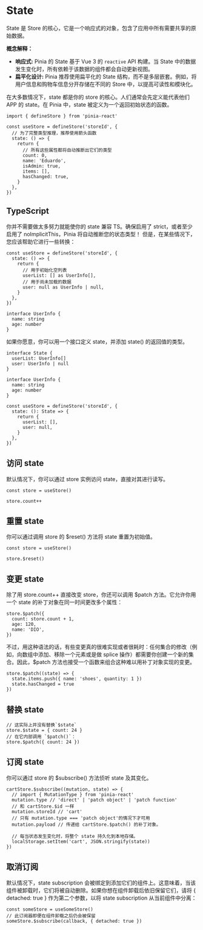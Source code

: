 # State

State 是 Store 的核心，它是一个响应式的对象，包含了应用中所有需要共享的原始数据。

**概念解释：**

* **响应式:** Pinia 的 State 基于 Vue 3 的 `reactive` API 构建。当 State 中的数据发生变化时，所有依赖于该数据的组件都会自动更新视图。
* **扁平化设计:** Pinia 推荐使用扁平化的 State 结构，而不是多层嵌套。例如，将用户信息和购物车信息分开存储在不同的 Store 中，以提高可读性和模块化。

在大多数情况下，state 都是你的 store 的核心。人们通常会先定义能代表他们 APP 的 state。在 Pinia 中，state 被定义为一个返回初始状态的函数。

```tsx
import { defineStore } from 'pinia-react'

const useStore = defineStore('storeId', {
  // 为了完整类型推理，推荐使用箭头函数
  state: () => {
    return {
      // 所有这些属性都将自动推断出它们的类型
      count: 0,
      name: 'Eduardo',
      isAdmin: true,
      items: [],
      hasChanged: true,
    }
  },
})
```


## TypeScript

你并不需要做太多努力就能使你的 state 兼容 TS。确保启用了 strict，或者至少启用了 noImplicitThis，Pinia 将自动推断您的状态类型！ 但是，在某些情况下，您应该帮助它进行一些转换：

```tsx
const useStore = defineStore('storeId', {
  state: () => {
    return {
      // 用于初始化空列表
      userList: [] as UserInfo[],
      // 用于尚未加载的数据
      user: null as UserInfo | null,
    }
  },
})

interface UserInfo {
  name: string
  age: number
}
```

如果你愿意，你可以用一个接口定义 state，并添加 state() 的返回值的类型。

```tsx
interface State {
  userList: UserInfo[]
  user: UserInfo | null
}

interface UserInfo {
  name: string
  age: number
}

const useStore = defineStore('storeId', {
  state: (): State => {
    return {
      userList: [],
      user: null,
    }
  },
})
```


## 访问 state
默认情况下，你可以通过 store 实例访问 state，直接对其进行读写。

```tsx
const store = useStore()

store.count++
```

## 重置 state

你可以通过调用 store 的 $reset() 方法将 state 重置为初始值。

```tsx
const store = useStore()

store.$reset()
```

## 变更 state

除了用 store.count++ 直接改变 store，你还可以调用 $patch 方法。它允许你用一个 state 的补丁对象在同一时间更改多个属性：

```tsx
store.$patch({
  count: store.count + 1,
  age: 120,
  name: 'DIO',
})
```

不过，用这种语法的话，有些变更真的很难实现或者很耗时：任何集合的修改（例如，向数组中添加、移除一个元素或是做 splice 操作）都需要你创建一个新的集合。因此，$patch 方法也接受一个函数来组合这种难以用补丁对象实现的变更。

```tsx
store.$patch((state) => {
  state.items.push({ name: 'shoes', quantity: 1 })
  state.hasChanged = true
})
```


## 替换 state

```tsx
// 这实际上并没有替换`$state`
store.$state = { count: 24 }
// 在它内部调用 `$patch()`：
store.$patch({ count: 24 })
```

## 订阅 state

你可以通过 store 的 $subscribe() 方法侦听 state 及其变化。

```tsx
cartStore.$subscribe((mutation, state) => {
  // import { MutationType } from 'pinia-react'
  mutation.type // 'direct' | 'patch object' | 'patch function'
  // 和 cartStore.$id 一样
  mutation.storeId // 'cart'
  // 只有 mutation.type === 'patch object'的情况下才可用
  mutation.payload // 传递给 cartStore.$patch() 的补丁对象。

  // 每当状态发生变化时，将整个 state 持久化到本地存储。
  localStorage.setItem('cart', JSON.stringify(state))
})
```

## 取消订阅 

默认情况下，state subscription 会被绑定到添加它们的组件上。这意味着，当该组件被卸载时，它们将被自动删除。如果你想在组件卸载后依旧保留它们，请将 { detached: true } 作为第二个参数，以将 state subscription 从当前组件中分离：

```tsx
const someStore = useSomeStore()
// 此订阅器即便在组件卸载之后仍会被保留
someStore.$subscribe(callback, { detached: true })
```